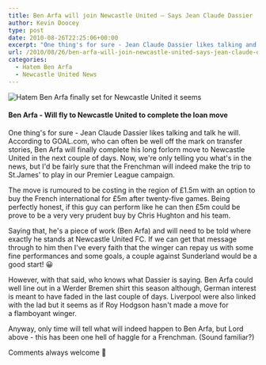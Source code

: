 ```yaml
---
title: Ben Arfa will join Newcastle United – Says Jean Claude Dassier
author: Kevin Doocey
type: post
date: 2010-08-26T22:25:06+00:00
excerpt: "One thing's for sure - Jean Claude Dassier likes talking and talk he will. According to GOAL.com, who can often be well of the mark.."
url: /2010/08/26/ben-arfa-will-join-newcastle-united-says-jean-claude-dassier/
categories:
  - Hatem Ben Arfa
  - Newcastle United News
---
```


![Hatem Ben Arfa finally set for Newcastle United it seems](https://static.guim.co.uk/sys-images/Admin/BkFill/Default_image_group/2010/8/8/1281280948258/Hatem-Ben-Arfa-006.jpg "Hatem Ben Arfa")

#### Ben Arfa - Will fly to Newcastle United to complete the loan move

One thing's for sure - Jean Claude Dassier likes talking and talk he will. According to GOAL.com, who can often be well off the mark on transfer stories, Ben Arfa will finally complete his long forlorn move to Newcastle United in the next couple of days. Now, we're only telling you what's in the news, but I'd be fairly sure that the Frenchman will indeed make the trip to St.James' to play in our Premier League campaign.

The move is rumoured to be costing in the region of £1.5m with an option to buy the French international for £5m after twenty-five games. Being perfectly honest, if this guy can perform like he can then £5m could be prove to be a very very prudent buy by Chris Hughton and his team.

Saying that, he's a piece of work (Ben Arfa) and will need to be told where exactly he stands at Newcastle United FC. If we can get that message through to him then I've every faith that the winger can repay us with some fine performances and some goals, a couple against Sunderland would be a good start! 😀

However, with that said, who knows what Dassier is saying. Ben Arfa could well line out in a Werder Bremen shirt this season although, German interest is meant to have faded in the last couple of days. Liverpool were also linked with the lad but it seems as if Roy Hodgson hasn't made a move for a flamboyant winger.

Anyway, only time will tell what will indeed happen to Ben Arfa, but Lord above - this has been one hell of haggle for a Frenchman. (Sound familiar?)

Comments always welcome 🙂
